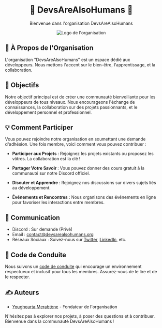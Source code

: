 <h1 align="center">🌟 DevsAreAlsoHumans 🌟</h1>

<p align="center">
  Bienvenue dans l'organisation DevsAreAlsoHumans
</p>

<p align="center">
  <img src="https://media.giphy.com/media/13GIgrGdslD9oQ/giphy.gif" alt="Logo de l'organisation">
</p>

## 📖 À Propos de l'Organisation

L'organisation "DevsAreAlsoHumans" est un espace dédié aux développeurs. Nous mettons l'accent sur le bien-être, l'apprentissage, et la collaboration.

## 🚀 Objectifs

Notre objectif principal est de créer une communauté bienveillante pour les développeurs de tous niveaux. Nous encourageons l'échange de connaissances, la collaboration sur des projets passionnants, et le développement personnel et professionnel.

## 💡 Comment Participer

Vous pouvez rejoindre notre organisation en soumettant une demande d'adhésion. Une fois membre, voici comment vous pouvez contribuer :

- **Participer aux Projets** : Rejoignez les projets existants ou proposez les vôtres. La collaboration est la clé !

- **Partager Votre Savoir** : Vous pouvez donner des cours gratuit à la communauté sur notre Discord officiel.

- **Discuter et Apprendre** : Rejoignez nos discussions sur divers sujets liés au développement.

- **Événements et Rencontres** : Nous organisons des événements en ligne pour favoriser les interactions entre membres.

## 📢 Communication

- Discord : Sur demande (Privé)
- Email : [contact@devsarealsohumans.org](mailto:contact@devsarealsohumans.org)
- Réseaux Sociaux : Suivez-nous sur [Twitter](lien_twitter), [LinkedIn](lien_linkedin), etc.

## 🤝 Code de Conduite

Nous suivons un [code de conduite](code_de_conduite.md) qui encourage un environnement respectueux et inclusif pour tous les membres. Assurez-vous de le lire et de le respecter.

## ✍️ Auteurs

- [Youghourta Merabtène](https://github.com/yugmerabtene) - Fondateur de l'organisation

N'hésitez pas à explorer nos projets, à poser des questions et à contribuer. Bienvenue dans la communauté DevsAreAlsoHumans !
